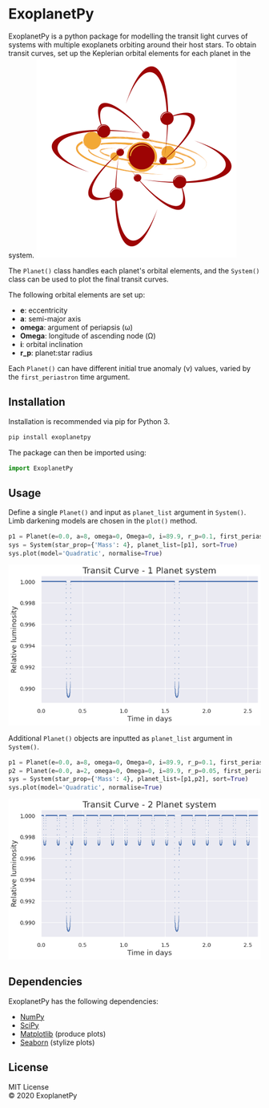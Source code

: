 # ExoplanetPy 

ExoplanetPy is a python package for modelling the transit light curves of systems with multiple exoplanets orbiting around their host stars.
To obtain transit curves, set up the Keplerian orbital elements for each planet in the system.
![](https://github.com/ExoplanetPy/ExoplanetPy/blob/master/images/logo_400.png "ExoplanetPy logo")

The `Planet()` class handles each planet's orbital elements, and the `System()` class can be used to plot the final transit curves.

The following orbital elements are set up:
- **e**: eccentricity 
- **a**: semi-major axis 
- **omega**: argument of periapsis (ω) 
- **Omega**: longitude of ascending node (Ω) 
- **i**: orbital inclination 
- **r_p**: planet:star radius 

Each `Planet()` can have different initial true anomaly (ν) values, varied by the `first_periastron` time argument.

## Installation
Installation is recommended via pip for Python 3.
```python
pip install exoplanetpy
```
The package can then be imported using:
```python
import ExoplanetPy
```

## Usage
Define a single `Planet()` and input as `planet_list` argument in `System()`.  
Limb darkening models are chosen in the `plot()` method.
```python
p1 = Planet(e=0.0, a=8, omega=0, Omega=0, i=89.9, r_p=0.1, first_periastron=0.0)
sys = System(star_prop={'Mass': 4}, planet_list=[p1], sort=True)
sys.plot(model='Quadratic', normalise=True)
```
![Test Plot 1](https://github.com/ExoplanetPy/ExoplanetPy/blob/master/ExoplanetPy/test_plots/test_plot_1.png)

Additional `Planet()` objects are inputted as `planet_list` argument in `System()`.
```python
p1 = Planet(e=0.0, a=8, omega=0, Omega=0, i=89.9, r_p=0.1, first_periastron=0.0)
p2 = Planet(e=0.0, a=2, omega=0, Omega=0, i=89.9, r_p=0.05, first_periastron=0.0)
sys = System(star_prop={'Mass': 4}, planet_list=[p1,p2], sort=True)
sys.plot(model='Quadratic', normalise=True)
```
![Test Plot 2](https://github.com/ExoplanetPy/ExoplanetPy/blob/master/ExoplanetPy/test_plots/testv0_plot.png)

## Dependencies
ExoplanetPy has the following dependencies:
* [NumPy](https://numpy.org/)
* [SciPy](https://www.scipy.org/)
* [Matplotlib](https://matplotlib.org/)  (produce plots)
* [Seaborn](https://seaborn.pydata.org/) (stylize plots)

## License 
MIT License  
© 2020 ExoplanetPy
